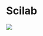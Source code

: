 # Scilab
 <img src="https://raw.githubusercontent.com/LuizFelipeNeves/Scilab/master/Técnicas computacionais/Exercícios/3/3.PNG">
